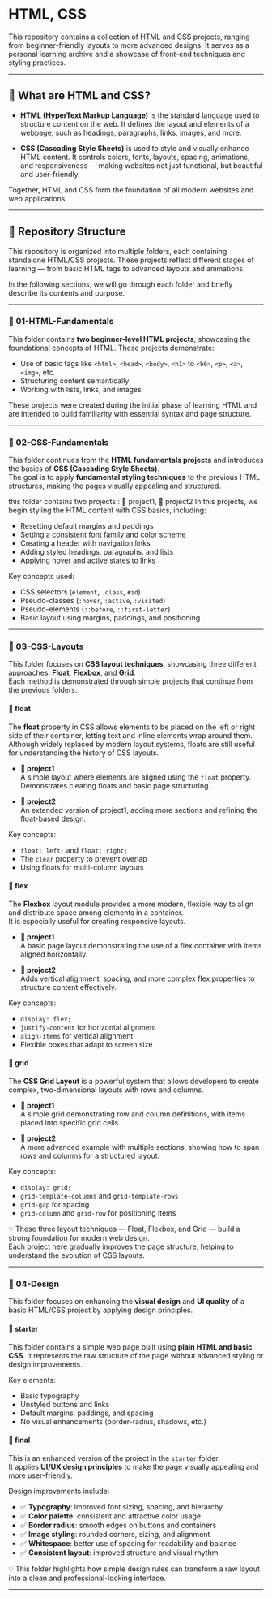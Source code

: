 # HTML, CSS

This repository contains a collection of HTML and CSS projects, ranging from beginner-friendly layouts to more advanced designs. It serves as a personal learning archive and a showcase of front-end techniques and styling practices.

---

## 🧱 What are HTML and CSS?

- **HTML (HyperText Markup Language)** is the standard language used to structure content on the web. It defines the layout and elements of a webpage, such as headings, paragraphs, links, images, and more.

- **CSS (Cascading Style Sheets)** is used to style and visually enhance HTML content. It controls colors, fonts, layouts, spacing, animations, and responsiveness — making websites not just functional, but beautiful and user-friendly.

Together, HTML and CSS form the foundation of all modern websites and web applications.

---

## 📁 Repository Structure

This repository is organized into multiple folders, each containing standalone HTML/CSS projects. These projects reflect different stages of learning — from basic HTML tags to advanced layouts and animations.

In the following sections, we will go through each folder and briefly describe its contents and purpose.

---

### 📂 01-HTML-Fundamentals

This folder contains **two beginner-level HTML projects**, showcasing the foundational concepts of HTML. These projects demonstrate:

- Use of basic tags like `<html>`, `<head>`, `<body>`, `<h1>` to `<h6>`, `<p>`, `<a>`, `<img>`, etc.
- Structuring content semantically
- Working with lists, links, and images

These projects were created during the initial phase of learning HTML and are intended to build familiarity with essential syntax and page structure.

---

### 📂 02-CSS-Fundamentals

This folder continues from the **HTML fundamentals projects** and introduces the basics of **CSS (Cascading Style Sheets)**.  
The goal is to apply **fundamental styling techniques** to the previous HTML structures, making the pages visually appealing and structured.

this folder contains two projects : 📁 project1, 📁 project2
In this projects, we begin styling the HTML content with CSS basics, including:

- Resetting default margins and paddings  
- Setting a consistent font family and color scheme  
- Creating a header with navigation links  
- Adding styled headings, paragraphs, and lists  
- Applying hover and active states to links  

Key concepts used:
- CSS selectors (`element`, `.class`, `#id`)  
- Pseudo-classes (`:hover`, `:active`, `:visited`)  
- Pseudo-elements (`::before`, `::first-letter`)  
- Basic layout using margins, paddings, and positioning  

---

### 📂 03-CSS-Layouts

This folder focuses on **CSS layout techniques**, showcasing three different approaches: **Float**, **Flexbox**, and **Grid**.  
Each method is demonstrated through simple projects that continue from the previous folders.

#### 📁 float

The **float** property in CSS allows elements to be placed on the left or right side of their container, letting text and inline elements wrap around them.  
Although widely replaced by modern layout systems, floats are still useful for understanding the history of CSS layouts.

- **📁 project1**  
  A simple layout where elements are aligned using the `float` property.  
  Demonstrates clearing floats and basic page structuring.

- **📁 project2**  
  An extended version of project1, adding more sections and refining the float-based design.  

Key concepts:
- `float: left;` and `float: right;`  
- The `clear` property to prevent overlap  
- Using floats for multi-column layouts  

#### 📁 flex

The **Flexbox** layout module provides a more modern, flexible way to align and distribute space among elements in a container.  
It is especially useful for creating responsive layouts.

- **📁 project1**  
  A basic page layout demonstrating the use of a flex container with items aligned horizontally.

- **📁 project2**  
  Adds vertical alignment, spacing, and more complex flex properties to structure content effectively.

Key concepts:
- `display: flex;`  
- `justify-content` for horizontal alignment  
- `align-items` for vertical alignment  
- Flexible boxes that adapt to screen size  

#### 📁 grid

The **CSS Grid Layout** is a powerful system that allows developers to create complex, two-dimensional layouts with rows and columns.

- **📁 project1**  
  A simple grid demonstrating row and column definitions, with items placed into specific grid cells.

- **📁 project2**  
  A more advanced example with multiple sections, showing how to span rows and columns for a structured layout.

Key concepts:
- `display: grid;`  
- `grid-template-columns` and `grid-template-rows`  
- `grid-gap` for spacing  
- `grid-column` and `grid-row` for positioning items  

💡 These three layout techniques — Float, Flexbox, and Grid — build a strong foundation for modern web design.  
Each project here gradually improves the page structure, helping to understand the evolution of CSS layouts.

---

### 📂 04-Design

This folder focuses on enhancing the **visual design** and **UI quality** of a basic HTML/CSS project by applying design principles.

#### 📁 starter

This folder contains a simple web page built using **plain HTML and basic CSS**. It represents the raw structure of the page without advanced styling or design improvements.

Key elements:
- Basic typography
- Unstyled buttons and links
- Default margins, paddings, and spacing
- No visual enhancements (border-radius, shadows, etc.)

#### 📁 final

This is an enhanced version of the project in the `starter` folder.  
It applies **UI/UX design principles** to make the page visually appealing and more user-friendly.

Design improvements include:
- ✅ **Typography**: improved font sizing, spacing, and hierarchy  
- ✅ **Color palette**: consistent and attractive color usage  
- ✅ **Border radius**: smooth edges on buttons and containers  
- ✅ **Image styling**: rounded corners, sizing, and alignment  
- ✅ **Whitespace**: better use of spacing for readability and balance  
- ✅ **Consistent layout**: improved structure and visual rhythm  

💡 This folder highlights how simple design rules can transform a raw layout into a clean and professional-looking interface.

---

